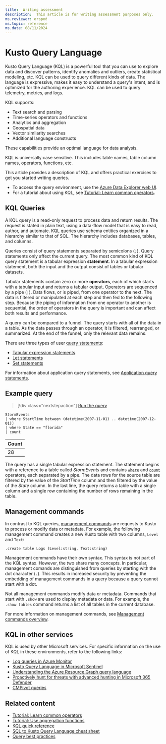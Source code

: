 ```yaml
---
title:  Writing assessment
description:  This article is for writing assessment purposes only.
ms.reviewer: orspod
ms.topic: reference
ms.date: 08/11/2024
---
```

# Kusto Query Language

Kusto Query Language (KQL) is a powerful tool that you can use to explore data and discover patterns, identify anomalies and outliers, create statistical modeling, etc. KQL can be used to query different kinds of data. The language is expressive, makes it easy to understand a query's intent, and is optimized for the authoring experience. KQL can be used to query telemetry, metrics, and logs.

KQL supports:

* Text search and parsing
* Time-series operators and functions
* Analytics and aggregation
* Geospatial data
* Vector similarity searches
* Additional language constructs

These capabilities provide an optimal language for data analysis.

KQL is universally case sensitive. This includes table names, table column names, operators, functions, etc.

This article provides a description of KQL and offers practical exercises to get you started writing queries.

* To access the query environment, use the [Azure Data Explorer web UI](https://dataexplorer.azure.com/).
* For a tutorial about using KQL, see [Tutorial: Learn common operators](tutorials/learn-common-operators.md).

## KQL Queries

A KQL query is a read-only request to process data and return results. The request is stated in plain text, using a data-flow model that is easy to read, author, and automate. KQL queries use schema entities organized in a hierarchy similar to that of SQL. The hierarchy includes databases, tables, and columns.

Queries consist of query statements separated by semicolons (`;`). Query statements only affect the current query. The most common kind of KQL query statement is a tabular expression **statement**. In a tabular expression statement, both the input and the output consist of tables or tabular datasets.

Tabular statements contain zero or more **operators**, each of which starts with a tabular input and returns a tabular output. Operators are sequenced by a pipe (`|`). Data flows, or is piped, from one operator to the next. The data is filtered or manipulated at each step and then fed to the following step. Because the piping of information from one operator to another is sequential, the order of operators in the query is important and can affect both results and performance.

A query can be compared to a funnel. The query starts with all of the data in a table. As the data passes through an operator, it is filtered, rearranged, or summarized. At the end of the funnel, only the relevant data remains.

There are three types of user [query statements](statements.md):

* [Tabular expression statements](tabular-expression-statements.md)
* [Let statements](let-statement.md)
* [Set statements](set-statement.md)

For information about application query statements, see [Application query statements](statements.md#application-query-statements).

## Example query

> [!div class="nextstepaction"]
> <a href="https://dataexplorer.azure.com/clusters/help/databases/Samples?query=H4sIAAAAAAAAAwsuyS/KdS1LzSspVuCqUSjPSC1KVQguSSwqCcnMTVVISi0pT03NU9BISSxJLQGKaBgZGJjrGhrqGhhqKujpKaCJG4HENZENKklVsLVVUHLz8Q/ydHFUUgDZkpxfmlcCAIItD6l6AAAA" target="_blank">Run the query</a>

```kusto
StormEvents 
| where StartTime between (datetime(2007-11-01) .. datetime(2007-12-01))
| where State == "florida"  
| count 
```

|Count|
|-----|
|   28|


The query has a single tabular expression statement. The statement begins with a reference to a table called *StormEvents* and contains [`where`](where-operator.md) and [`count`](count-operator.md) operators, each separated by a pipe. The data rows for the source table are filtered by the value of the *StartTime* column and then filtered by the value of the *State* column. In the last line, the query returns a table with a single column and a single row containing the number of rows remaining in the table.

## Management commands

In contrast to KQL queries, [management commands](../management/index.md) are requests to Kusto to process or modify data or metadata. For example, the following management command creates a new Kusto table with two columns, `Level` and `Text`:

```kusto
.create table Logs (Level:string, Text:string)
```

Management commands have their own syntax. This syntax is not part of the KQL syntax. However, the two share many concepts. In particular, management comands are distinguished from queries by starting with the dot character (`.`). This results in increased security by preventing the embedding of management commands in a query because a query cannot start with a dot.

Not all management commands modify data or metadata. Commands that start with `.show` are used to display metadata or data. For example, the `.show tables` command returns a list of all tables in the current database.

For more information on management commands, see [Management commands overview](../management/index.md).

## KQL in other services

KQL is used by other Microsoft services. For specific information on the use of KQL in these environments, refer to the following links:

* [Log queries in Azure Monitor](https://learn.microsoft.com/azure/azure-monitor/logs/log-query-overview)
* [Kusto Query Language in Microsoft Sentinel](https://learn.microsoft.com/azure/sentinel/kusto-overview)
* [Understanding the Azure Resource Graph query language](https://learn.microsoft.com/azure/governance/resource-graph/concepts/query-language)
* [Proactively hunt for threats with advanced hunting in Microsoft 365 Defender](https://learn.microsoft.com/microsoft-365/security/defender/advanced-hunting-overview)
* [CMPivot queries](https://learn.microsoft.com/mem/configmgr/core/servers/manage/cmpivot-overview#queries)

## Related content

* [Tutorial: Learn common operators](tutorials/learn-common-operators.md)
* [Tutorial: Use aggregation functions](tutorials/use-aggregation-functions.md)
* [KQL quick reference](kql-quick-reference.md)
* [SQL to Kusto Query Language cheat sheet](sql-cheat-sheet.md)
* [Query best practices](best-practices.md)
